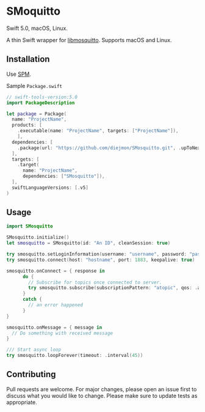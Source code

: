 # SMoquitto

Swift 5.0, macOS, Linux.

A thin Swift wrapper for [libmosquitto](https://github.com/eclipse/mosquitto/tree/master/lib). Supports macOS and Linux.

## Installation

Use [SPM](https://swift.org/package-manager/).

Sample `Package.swift`
```swift
// swift-tools-version:5.0
import PackageDescription

let package = Package(
  name: "ProjectName",
  products: [
    .executable(name: "ProjectName", targets: ["ProjectName"]),
    ],
  dependencies: [
    .package(url: "https://github.com/diejmon/SMosquitto.git", .upToNextMinor(from: "1.4.0")),
  ],
  targets: [
    .target(
      name: "ProjectName",
      dependencies: ["SMosquitto"]),
  ],
  swiftLanguageVersions: [.v5]
)
```

## Usage

```swift
import SMosquitto

SMosquitto.initialize()
let smosquitto = SMosquitto(id: "An ID", cleanSession: true)

try smosquitto.setLoginInformation(username: "username", password: "password")
try smosquitto.connect(host: "hostname", port: 1883, keepalive: true)

smosquitto.onConnect = { response in
      do {
        // Subscribe for topics once connected to server. 
        try smosquitto.subscribe(subscriptionPattern: "atopic", qos: .atleastOnce)
      }
      catch {
        // an error happened
      }
}

smosquitto.onMessage = { message in
  // Do something with received message
}

/// Start async loop
try smosquitto.loopForever(timeout: .interval(45))
```

## Contributing
Pull requests are welcome. For major changes, please open an issue first to discuss what you would like to change.
Please make sure to update tests as appropriate.
